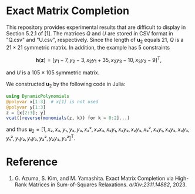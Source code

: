 # Exact Matrix Completion

This repository provides experimental results that are difficult to display in Section 5.2.1 of [1].
The matrices $Q$ and $U$ are stored in CSV format in "Q.csv" and "U.csv", respectively.
Since the length of $\boldsymbol{u}_2$ equals 21, $Q$ is a $21 \times 21$ symmetric matrix.
In addition, the example has 5 constraints
```math
\boldsymbol{h}(\boldsymbol{z}) = [y_1 - 7, y_2 - 3, x_2y_1 + 35, x_2y_3 - 10, x_3y_2 - 9]^\mathrm{T},
```
and $U$ is a $105 \times 105$ symmetric matrix.

We constructed $\boldsymbol{u}_2$ by the following code in Julia:
```julia
using DynamicPolynomials
@polyvar x[1:3]  # x[1] is not used
@polyvar y[1:3]
z = [x[2:3]; y]
vcat([reverse(monomials(z, k)) for k = 0:2]...)
```
and thus $\boldsymbol{u}_2 = [1, x₂, x₃, y₁, y₂, y₃, x₂², x₂x₃, x₂y₁, x₂y₂, x₂y₃, x₃², x₃y₁, x₃y₂, x₃y₃, y₁², y₁y₂, y₁y₃, y₂², y₂y₃, y₃²]^\mathrm{T}$.

# Reference

1. G. Azuma, S. Kim, and M. Yamashita. Exact Matrix Completion via High-Rank Matrices in Sum-of-Squares Relaxations. _arXiv:2311.14882_, 2023.

